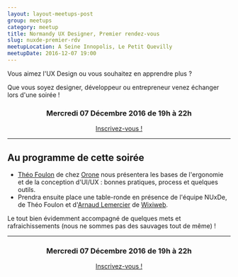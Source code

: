```yaml
---
layout: layout-meetups-post
group: meetups
category: meetup
title: Normandy UX Designer, Premier rendez-vous
slug: nuxde-premier-rdv
meetupLocation: A Seine Innopolis, Le Petit Quevilly
meetupDate: 2016-12-07 19:00
---
```


Vous aimez l'UX Design ou vous souhaitez en apprendre plus ?

Que vous soyez designer, développeur ou entrepreneur venez échanger lors d'une soirée !

<div style="text-align: center;">
  <h3>Mercredi 07 Décembre 2016 de 19h à 22h</h3>
  <p>
    <a class="button" target="_blank"
    href="https://www.eventbrite.fr/e/billets-normandy-ux-designer-premier-rendez-vous-29844628086">
      Inscrivez-vous !
    </a>
  </p>
</div>

----

## Au programme de cette soirée


- [Théo Foulon](https://www.linkedin.com/in/th%C3%A9o-foulon-a2553b4a) de chez [Orone](http://www.orone.com/) nous présentera les bases de l'ergonomie et de la conception d'UI/UX : bonnes pratiques, process et quelques outils.
- Prendra ensuite place une table-ronde en présence de l'équipe NUxDe, de Théo Foulon et d'[Arnaud Lemercier](http://arnaud.lemercier.me/) de [Wixiweb](http://wixiweb.fr/).

Le tout bien évidemment accompagné de quelques mets et rafraichissements (nous ne sommes pas des sauvages tout de même) !

---

<div style="text-align: center;">
  <h3>Mercredi 07 Décembre 2016 de 19h à 22h</h3>
  <p>
    <a class="button" target="_blank"
    href="https://www.eventbrite.fr/e/billets-normandy-ux-designer-premier-rendez-vous-29844628086">
      Inscrivez-vous !
    </a>
  </p>
</div>
